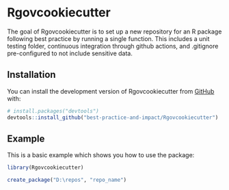 
# Rgovcookiecutter

<!-- badges: start -->
<!-- badges: end -->

The goal of Rgovcookiecutter is to set up a new repository for an R package following best practice by running a single function. This includes a unit testing folder, continuous integration through github actions, and .gitignore pre-configured to not include sensitive data.

## Installation

You can install the development version of Rgovcookiecutter from [GitHub](https://github.com/) with:

``` r
# install.packages("devtools")
devtools::install_github("best-practice-and-impact/Rgovcookiecutter")
```

## Example

This is a basic example which shows you how to use the package:

``` r
library(Rgovcookiecutter)

create_package("D:\repos", "repo_name")

```
